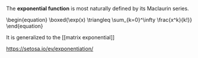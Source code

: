 The **exponential function** is most naturally defined by its Maclaurin series.

\begin{equation}
\boxed{\exp(x) \triangleq \sum_{k=0}^\infty \frac{x^k}{k!}}
\end{equation}

It is generalized to the [[matrix exponential]]

https://setosa.io/ev/exponentiation/